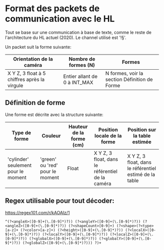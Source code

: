 # Format des packets de communication avec le HL
Tout se base sur une communication à base de texte, comme le reste de l'architecture du HL actuel (2020).
Le channel utilisé est '!§'.

Un packet suit la forme suivante:

| Orientation de la caméra                      | Nombre de formes (N)          | Formes                                        |
|-----------------------------------------------|-------------------------------|-----------------------------------------------|
| X Y Z, 3 float à 5 chiffres après la virgule  | Entier allant de 0 à INT_MAX  | N formes, voir la section Définition de Forme |

## Définition de forme
Une forme est décrite avec la structure suivante:

| Type de forme                         | Couleur                          | Hauteur de la forme (cm)   | Position locale de la forme                      | Position sur la table estimée                          |
|---------------------------------------|----------------------------------|----------------------------|--------------------------------------------------|--------------------------------------------------------|
| 'cylinder' seulement pour le moment   | 'green' ou 'red' pour le moment  | Float                      | X Y Z, 3 float, dans le référentiel de la caméra | X Y Z, 3 float, dans le référentiel estimé de la table |

## Regex utilisable pour tout décoder:
https://regex101.com/r/kAOAIz/1

`^(?<angleX>([0-9]+(\.[0-9]*)?)) (?<angleY>([0-9]+(\.[0-9]*)?)) (?<angleZ>([0-9]+(\.[0-9]*)?)) (?<shapeCount>[0-9]+) (?<shape>(?<type>[a-z]+ (?<color>[a-z]+) (?<height>([0-9]+(\.[0-9]*)?)) (?<localX>([0-9]+(\.[0-9]*)?)) (?<localY>([0-9]+(\.[0-9]*)?)) (?<localZ>([0-9]+(\.[0-9]*)?)) (?<globalX>([0-9]+(\.[0-9]*)?)) (?<globalY>([0-9]+(\.[0-9]*)?)) (?<globalZ>([0-9]+(\.[0-9]*)?))) ?)+`